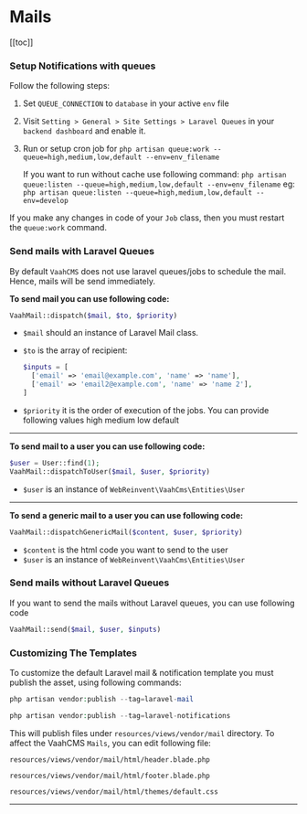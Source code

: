 # Mails

[[toc]]

### Setup Notifications with queues

Follow the following steps:

1. Set `QUEUE_CONNECTION` to `database` in your active `env` file

2. Visit `Setting > General > Site Settings > Laravel Queues` in your `backend dashboard` and enable it.

3. Run or setup cron job for 
   ```php artisan queue:work --queue=high,medium,low,default --env=env_filename```

   If you want to run without cache use following command:
   ```php artisan queue:listen --queue=high,medium,low,default --env=env_filename```
   eg: `php artisan queue:listen --queue=high,medium,low,default --env=develop`


If you make any changes in code of your `Job` class, then you must restart the `queue:work` command.



### Send mails with Laravel Queues

By default `VaahCMS` does not use laravel queues/jobs to schedule the mail. Hence, mails will be send immediately.

**To send mail you can use following code:**

```php
VaahMail::dispatch($mail, $to, $priority)
```

- `$mail` should an instance of Laravel Mail class.

- `$to` is the array of recipient:

  ```php
  $inputs = [
    ['email' => 'email@example.com', 'name' => 'name'],
    ['email' => 'email2@example.com', 'name' => 'name 2'],
  ]
  ```

- `$priority` it is the order of execution of the jobs. You can provide following values high medium low default

------

**To send mail to a user you can use following code:**

```php
$user = User::find(1);
VaahMail::dispatchToUser($mail, $user, $priority)
```

- `$user` is an instance of `WebReinvent\VaahCms\Entities\User`



------

**To send a generic mail to a user you can use following code:**

```php
VaahMail::dispatchGenericMail($content, $user, $priority)
```

- `$content` is the html code you want to send to the user
- `$user` is an instance of `WebReinvent\VaahCms\Entities\User`



### Send mails without Laravel Queues

If you want to send the mails without Laravel queues, you can use following code

```php
VaahMail::send($mail, $user, $inputs)
```



### Customizing The Templates

To customize the default Laravel mail & notification template you must publish the asset, using following commands:

```php
php artisan vendor:publish --tag=laravel-mail
```

```php
php artisan vendor:publish --tag=laravel-notifications
```




This will publish files under `resources/views/vendor/mail` directory. To affect the VaahCMS `Mails`, you can edit following file:

```
resources/views/vendor/mail/html/header.blade.php
```

```
resources/views/vendor/mail/html/footer.blade.php
```

```
resources/views/vendor/mail/html/themes/default.css
```

------

